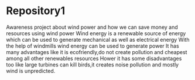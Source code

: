 # Repository1
Awareness project about wind power and how we can save money and resources using wind power
Wind energy is a renewable source of energy which can be used to generate mechanical as well as electrical energy
With the help of windmills wind energy can be used to generate power 
It has many advantages like it is ecofriendly,do not create pollution and cheapest among all other renewables resources
Hower it has some disadvantages too like large turbines can kill birds,it creates noise pollution and mostly wind is unpredicted.
